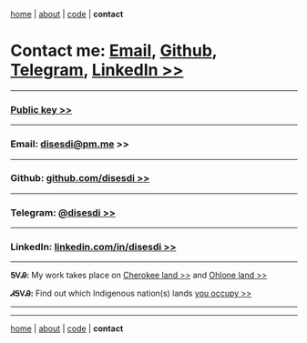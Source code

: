 [home](https://disesdi.github.io/) | [about](https://disesdi.github.io/about.html) | <a href="https://github.com/disesdi/" target="_blank" rel="noopener noreferrer">code</a> | **contact**


# Contact me: [Email](mailto:disesdi@pm.me), <a href="https://github.com/disesdi/" target="_blank" rel="noopener noreferrer">Github</a>,  [Telegram](https://t.me/cx7_dev), <a href="https://www.linkedin.com/in/disesdi/" target="_blank" rel="noopener noreferrer">LinkedIn >></a>

-------

### <a href="https://disesdi.github.io/key.html" target="_blank" rel="noopener noreferrer">Public key >></a>

-------


### Email: <a href="mailto:disesdi@pm.me" target="_blank" rel="noopener noreferrer">disesdi@pm.me >></a> 

-------

### Github: <a href="https://github.com/disesdi" target="_blank" rel="noopener noreferrer">github.com/disesdi >> </a>

-------

### Telegram: [@disesdi >>](https://t.me/disesdi)

-------

### LinkedIn: <a href="https://www.linkedin.com/in/disesdi/" target="_blank" rel="noopener noreferrer">linkedin.com/in/disesdi >></a>

-------


**ᎦᏙᎯ:** My work takes place on <a href="https://ebci.com/" target="_blank" rel="noopener noreferrer">Cherokee land >></a> and <a href="https://indigenousengineering.github.io/about/land.html">Ohlone land >></a>

**ᏗᎦᏙᎯ:** Find out which Indigenous nation(s) lands <a href="https://native-land.ca/" target="_blank" rel="noopener noreferrer">you occupy >> </a>

-------
------- 

[home](https://disesdi.github.io/) | [about](https://disesdi.github.io/about.html) | <a href="https://github.com/disesdi/" target="_blank" rel="noopener noreferrer">code</a> | **contact**
